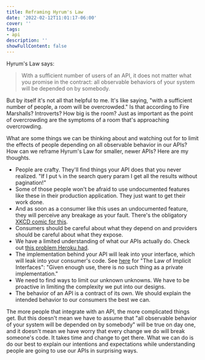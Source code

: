 ```yaml
---
title: Reframing Hyrum's Law
date: '2022-02-12T11:01:17-06:00'
cover: ''
tags:
- api
description: ''
showFullContent: false
---
```


Hyrum's Law says:

> With a sufficient number of users of an API, it does not matter what you promise in the contract: all observable behaviors of your system will be depended on by somebody.

But by itself it's not all that helpful to me. It's like saying, "with a sufficient number of people, a room will be overcrowded." Is that according to Fire Marshalls? Introverts? How big is the room? Just as important as the point of overcrowding are the symptoms of a room that's approaching overcrowding.

What are some things we can be thinking about and watching out for to limit the effects of people depending on all observable behavior in our APIs? How can we reframe Hyrum's Law for smaller, newer APIs? Here are my thoughts.

* People are crafty. They'll find things your API does that you never realized. "If I put `%` in the search query param I get all the results without pagination!"
* Some of those people won't be afraid to use undocumented features like these in their production application. They just want to get their work done.
* And as soon as a consumer like this uses an undocumented feature, they will perceive any breakage as your fault. There's the obligatory [XKCD comic for this](https://xkcd.com/1172/).
* Consumers should be careful about what they depend on and providers should be careful about what they expose.
* We have a limited understanding of what our APIs actually do. Check out [this problem Heroku had](https://blog.heroku.com/json-schema-document-debug-apis).
* The implementation behind your API will leak into your interface, which will leak into your consumer's code. See [here](https://www.hyrumslaw.com/) for "The Law of Implicit Interfaces": "Given enough use, there is no such thing as a private implementation."
* We need to find ways to limit our unknown unknowns. We have to be proactive in limiting the complexity we put into our designs.
* The behavior of an API is a contract of its own. We should explain the intended behavior to our consumers the best we can.

The more people that integrate with an API, the more complicated things get. But this doesn't mean we have to assume that "all observable behavior of your system will be depended on by somebody" will be true on day one, and it doesn't mean we have worry that every change we do will break someone's code. It takes time and change to get there. What we can do is do our best to explain our intentions and expectations while understanding people are going to use our APIs in surprising ways.
